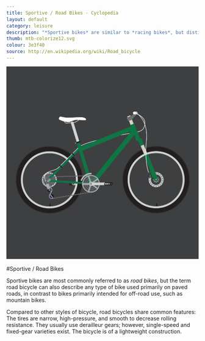 ```yaml
---
title: Sportive / Road Bikes · Cyclopedia
layout: default
category: leisure
description: "*Sportive bikes* are similar to *racing bikes*, but distinguished by being built more for endurance than bursts of speed"
thumb: mtb-colorize12.svg
colour: 3e3f40
source: http://en.wikipedia.org/wiki/Road_bicycle
---
```


![Road bike photo](../img/bikes/mtb-colorize12.svg)

#Sportive / Road Bikes

Sportive bikes are most commonly referred to as *road bikes*, but the term road bicycle can also describe any type of bike used primarily on paved roads, in contrast to bikes primarily intended for off-road use, such as mountain bikes.

Compared to other styles of bicycle, road bicycles share common features:
The tires are narrow, high-pressure, and smooth to decrease rolling resistance.
They usually use derailleur gears; however, single-speed and fixed-gear varieties exist.
The bicycle is of a lightweight construction.
